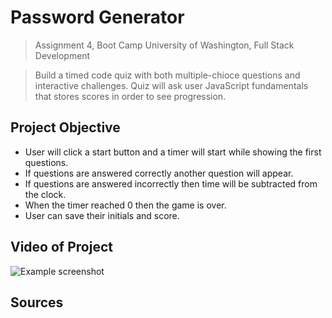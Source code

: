 # Password Generator

> Assignment 4, Boot Camp
> University of Washington, Full Stack Development

> Build a timed code quiz with both multiple-chioce questions and interactive challenges. Quiz will ask user JavaScript fundamentals that stores scores in order to see progression. 

## Project Objective
* User will click a start button and a timer will start while showing the first questions. 
* If questions are answered correctly another question will appear. 
* If questions are answered incorrectly then time will be subtracted from the clock. 
* When the timer reached 0 then the game is over. 
* User can save their initials and score. 

## Video of Project
![Example screenshot](./img/screenshot.png)

## Sources






